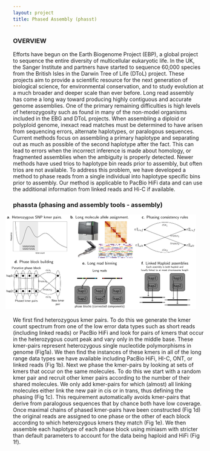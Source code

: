 ```yaml
---
layout: project
title: Phased Assembly (phasst)
---
```


### OVERVIEW

Efforts have begun on the Earth Biogenome Project (EBP), a global project to sequence the entire diversity of multicellular eukaryotic life. 
In the UK, the Sanger Institute and partners have started to sequence 60,000 species from the British Isles in the Darwin Tree of Life (DToL) project. 
These projects aim to provide a scientific resource for the next generation of biological science, for environmental conservation, and to study evolution 
at a much broader and deeper scale than ever before. Long read assembly has come a long way toward producing highly contiguous and accurate genome assemblies. 
One of the primary remaining difficulties is high levels of heterozygosity such as found in many of the non-model organisms included in the EBG and DToL projects. 
When assembling a diploid or polyploid genome, inexact read matches must be determined to have arisen from sequencing errors, alternate haplotypes, 
or paralogous sequences. Current methods focus on assembling a primary haplotype and separating out as much as possible of the second haplotype after the 
fact. This can lead to errors when the incorrect inference is made about homology, or fragmented assemblies when the ambiguity is properly detected. 
Newer methods have used trios to haplotype bin reads prior to assembly, but often trios are not available. 
To address this problem, we have developed a method to phase reads from a single individual into haplotype specific bins prior to assembly. 
Our method is applicable to PacBio HiFi data and can use the additional information from linked reads and Hi-C if available. 

### phassta (phasing and assembly tools - assembly)

<img src="../projects/hitseq.png" alt="phasst a" style="float:right; height:250px;margin: 0 20px 20px 0;" class="img-rounded">

We first find heterozygous kmer pairs. To do this we generate the kmer count spectrum from one of the low error data types such as short reads 
(including linked reads) or PacBio HiFi and look for pairs of kmers that occur in the heterozygous count peak and vary only in the middle base. 
These kmer-pairs represent heterozygous single nucleotide polymorphisms in genome (Fig1a). 
We then find the instances of these kmers in all of the long range data types we have available including PacBio HiFi, HI-C, ONT, or linked reads (Fig 1b). 
Next we phase the kmer-pairs by looking at sets of kmers that occur on the same molecules. 
To do this we start with a random kmer pair and recruit other kmer pairs according to the number of their shared molecules. 
We only add kmer-pairs for which (almost) all linking molecules either link the new pair in cis or in trans, thus defining the phasing (Fig 1c). 
This requirement automatically avoids kmer-pairs that derive from paralogous sequences that by chance both have low coverage. 
Once maximal chains of phased kmer-pairs have been constructed (Fig 1d) the original reads are assigned to one phase or the other of each block
according to which heterozygous kmers they match (Fig 1e). We then assemble each haplotype of each phase block using miniasm 
with stricter than default parameters to account for the data being haploid and HiFi (Fig 1f). 




